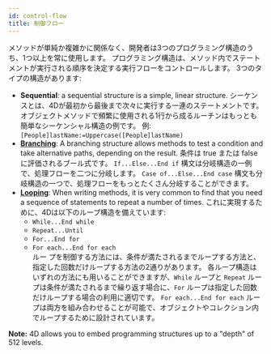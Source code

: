 ```yaml
---
id: control-flow
title: 制御フロー
---
```


メソッドが単純か複雑かに関係なく、開発者は3つのプログラミング構造のうち、1つ以上を常に使用します。 プログラミング構造は、メソッド内でステートメントが実行される順序を決定する実行フローをコントロールします。 3つのタイプの構造があります:

- **Sequential**: a sequential structure is a simple, linear structure. シーケンスとは、4Dが最初から最後まで次々に実行する一連のステートメントです。 オブジェクトメソッドで頻繁に使用される1行から成るルーチンはもっとも簡単なシーケンシャル構造の例です。 例: `[People]lastName:=Uppercase([People]lastName)`
- **[Branching](Concepts/cf_branching.md)**: A branching structure allows methods to test a condition and take alternative paths, depending on the result. 条件は true または false に評価されるブール式です。 `If...Else...End if` 構文は分岐構造の一例で、処理フローを二つに分岐します。 `Case of...Else...End case` 構文も分岐構造の一つで、処理フローをもっとたくさん分岐することができます。
- **[Looping](Concepts/cf_looping.md)**: When writing methods, it is very common to find that you need a sequence of statements to repeat a number of times. これに実現するために、4Dは以下のループ構造を備えています:
    - `While...End while`
    - `Repeat...Until`
    - `For...End for`
    - `For each...End for each`<br> ルー プを制御する方法には、条件が満たされるまでループする方法と、指定した回数だけループする方法の2通りがあります。 各ループ構造はいずれの方法にも用いることができますが、`While` ループと `Repeat` ループは条件が満たされるまで繰り返す場合に、`For` ループは指定した回数だけループする場合の利用に適切です。  `For each...End for each` ループは両方を組み合わせることが可能で、オブジェクトやコレクション内でループするために設計されています。

**Note:** 4D allows you to embed programming structures up to a "depth" of 512 levels. 
